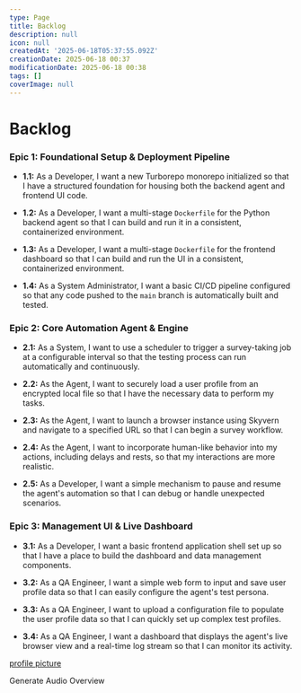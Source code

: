 ```yaml
---
type: Page
title: Backlog
description: null
icon: null
createdAt: '2025-06-18T05:37:55.092Z'
creationDate: 2025-06-18 00:37
modificationDate: 2025-06-18 00:38
tags: []
coverImage: null
---
```


# Backlog

### **Epic 1: Foundational Setup & Deployment Pipeline**

- **1.1:** As a Developer, I want a new Turborepo monorepo initialized so that I have a structured foundation for housing both the backend agent and frontend UI code.

- **1.2:** As a Developer, I want a multi-stage `Dockerfile` for the Python backend agent so that I can build and run it in a consistent, containerized environment.

- **1.3:** As a Developer, I want a multi-stage `Dockerfile` for the frontend dashboard so that I can build and run the UI in a consistent, containerized environment.

- **1.4:** As a System Administrator, I want a basic CI/CD pipeline configured so that any code pushed to the `main` branch is automatically built and tested.

### **Epic 2: Core Automation Agent & Engine**

- **2.1:** As a System, I want to use a scheduler to trigger a survey-taking job at a configurable interval so that the testing process can run automatically and continuously.

- **2.2:** As the Agent, I want to securely load a user profile from an encrypted local file so that I have the necessary data to perform my tasks.

- **2.3:** As the Agent, I want to launch a browser instance using Skyvern and navigate to a specified URL so that I can begin a survey workflow.

- **2.4:** As the Agent, I want to incorporate human-like behavior into my actions, including delays and rests, so that my interactions are more realistic.

- **2.5:** As a Developer, I want a simple mechanism to pause and resume the agent's automation so that I can debug or handle unexpected scenarios.

### **Epic 3: Management UI & Live Dashboard**

- **3.1:** As a Developer, I want a basic frontend application shell set up so that I have a place to build the dashboard and data management components.

- **3.2:** As a QA Engineer, I want a simple web form to input and save user profile data so that I can easily configure the agent's test persona.

- **3.3:** As a QA Engineer, I want to upload a configuration file to populate the user profile data so that I can quickly set up complex test profiles.

- **3.4:** As a QA Engineer, I want a dashboard that displays the agent's live browser view and a real-time log stream so that I can monitor its activity.

[profile picture](https://lh3.googleusercontent.com/a/ACg8ocIt4GVnDinGqgCInTBr4ufFx6pF7dPWP217mtUtj5Q33uN546U=s64-c)

Generate Audio Overview

